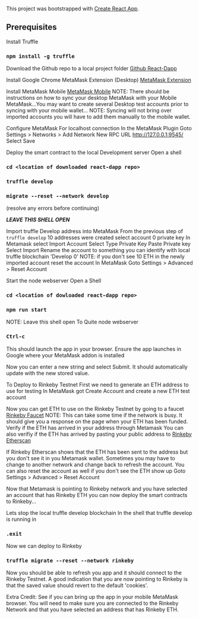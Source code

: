 This project was bootstrapped with [Create React App](https://github.com/facebook/create-react-app).

## Prerequisites
Install Truffle 
### `npm install -g truffle`

Download the Github repo to a local project folder
[Github React-Dapp](https://github.com/joeqpn/react-dapp)

Install Google Chrome MetaMask Extension (Desktop)
[MetaMask Extension](https://mobile.metamask.io)

Install MetaMask Mobile
[MetaMask Mobile](https://chrome.google.com/webstore/detail/metamask/nkbihfbeogaeaoehlefnkodbefgpgknn)
NOTE: There should be instructions on how to sync your desktop MetaMask with your Mobile MetaMask...You may want to create several Desktop test accounts prior to syncing with your mobile wallet...
NOTE: Syncing will not bring over imported accounts you will have to add them manually to the mobile wallet. 

Configure MetaMask For localhost connection
In the MetaMask Plugin
Goto Settings > Networks > Add Network
New RPC URL
http://127.0.0.1:9545/
Select Save

Deploy the smart contract to the local Development server
Open a shell
### `cd <location of downloaded react-dapp repo>`
### `truffle develop`
### `migrate --reset --network develop`
(resolve any errors before continuing)

***LEAVE THIS SHELL OPEN***

Import truffle Develop address into MetaMask
From the previous step of `truffle develop` 10 addresses were created
select account 0 private key
In Metamask select Import Account
Select Type Private Key
Paste Private key
Select Import
Rename the account to something you can identify with local truffle blockchain 'Develop 0'
NOTE: if you don't see 10 ETH in the newly imported account reset the account
In MetaMask
Goto Settings > Advanced > Reset Account

Start the node webserver
Open a Shell
### `cd <location of dowloaded react-dapp repo>`
### `npm run start`
NOTE: Leave this shell open
To Quite node webserver
### `Ctrl-c`
This should launch the app in your browser. 
Ensure the app launches in Google where your MetaMask addon is installed

Now you can enter a new string and select Submit. It should automatically update with the new stored value. 

To Deploy to Rinkeby Testnet
First we need to generate an ETH address to use for testing
In MetaMask got Create Account and create a new ETH test account

Now you can get ETH to use on the Rinkeby Testnet by going to a faucet
[Rinkeby Faucet](https://faucet.rinkeby.io/)
NOTE: This can take some time if the network is busy. It should give you a response on the page when your ETH has been funded.
Verify if the ETH has arrived in your address through Metamask
You can also verifiy if the ETH has arrived by pasting your public address to
[Rinkeby Etherscan](https://rinkeby.etherscan.io/)

If Rinkeby Etherscan shows that the ETH has been sent to the address but you don't see it in you Metamask wallet.  Sometimes you may have to change to another network and change back to refresh the account.
You can also reset the account as well if you don't see the ETH show up
Goto Settings > Advanced > Reset Account

Now that Metamask is pointing to Rinkeby network and you have selected an account that has Rinkeby ETH you can now deploy the smart contracts to Rinkeby...


Lets stop the local truffle develop blockchain
In the shell that truffle develop is running in
### `.exit`

Now we can deploy to Rinkeby
### `truffle migrate --reset --network rinkeby`

Now you should be able to refresh you app and it should connect to the Rinkeby Testnet. A good indication that you are now pointing to Rinkeby is that the saved value should revert to the default 'cookies'. 

Extra Credit: 
See if you can bring up the app in your mobile MetaMask browser. You will need to make sure you are connected to the Rinkeby Network and that you have selected an address that has Rinkeby ETH. 



